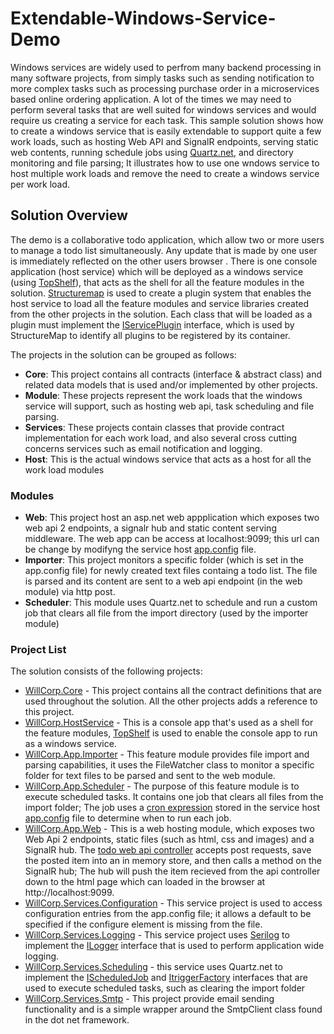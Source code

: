 # Extendable-Windows-Service-Demo

Windows services are widely used to perfrom many backend processing in many software projects, from simply tasks such as sending notification to more complex tasks such as processing purchase order in a microservices based online ordering application. A lot of the times we may need to perform several tasks that are well suited for windows services and would require us creating a service for each task. This sample solution shows how to create a windows service that is easily extendable to support quite a few work loads, such as hosting Web API and SignalR endpoints, serving static web contents, running schedule jobs using [Quartz.net], and directory monitoring and file parsing; It illustrates how to use one wndows service to host multiple work loads and remove the need to create a windows service per work load.

## Solution Overview
The demo is a collaborative todo application, which allow two or more users to manage a todo list simultaneously. Any update that is made by one user is immediately reflected on the other users browser . There is one console application (host service) which will be deployed as a windows service (using [TopShelf]), that acts as the shell for all the feature modules in the solution. [Structuremap] is used to create a plugin system that enables the host service to load all the feature modules and service libraries created from the other projects in the solution. Each class that will be loaded as a plugin must implement the [IServicePlugin] interface, which is used by StructureMap to identify all plugins to be registered by its container.

The projects in the solution can be grouped as follows:

  - **Core**: This project contains all contracts (interface & abstract class)  and related data models that is used and/or implemented by other projects.
  - **Module**: These projects represent the work loads that the windows service will support, such as hosting web api, task scheduling and file parsing.
  - **Services**: These projects contain classes that provide contract implementation for each work load, and also several cross cutting concerns services such as email notification and logging.
  - **Host**: This is the actual windows service that acts as a host for all the work load modules

### Modules

  - **Web**: This project host an asp.net web appplication which exposes two web api 2 endpoints, a signalr hub and static content serving middleware. The web app can be access at localhost:9099; this url can be change by modifyng the service host [app.config] file.
  - **Importer**: This project monitors a specific folder (which is set in the app.config file) for newly created text files containg a todo list. The file is parsed and its content are sent to a web api endpoint (in the web module) via http post.
  - **Scheduler**: This module uses Quartz.net to schedule and run a custom job that clears all file from the import directory (used by the importer module)

### Project List

The solution consists of the following projects:

* [WillCorp.Core] - This project contains all the contract definitions that are used throughout the solution. All the other projects adds a reference to this project.
* [WillCorp.HostService] - This is a console app that's used as a shell for the feature modules, [TopShelf] is used to enable the console app to run as a windows service. 
* [WillCorp.App.Importer] - This feature module provides file import and parsing capabilities, it uses the FileWatcher class to monitor a specific folder for text files to be parsed and sent to the web module.
* [WillCorp.App.Scheduler] - The purpose of this feature module is to execute scheduled tasks. It contains one job that clears all files from the import folder; The job uses a [cron expression] stored in the service host [app.config] file to determine when to run each job.
* [WillCorp.App.Web] - This is a web hosting module, which exposes two Web Api 2 endpoints, static files (such as html, css and images) and a SignalR hub. The [todo web api controller] accepts post requests, save the posted item into an in memory store, and then calls a method on the SignalR hub; The hub will push the item recieved from the api controller down to the html page which can loaded in the browser at http://localhost:9099.  
* [WillCorp.Services.Configuration] - This service project is used to access configuration entries from the app.config file; it allows a default to be specified if the configure element is missing from the file.
* [WillCorp.Services.Logging] - This service project uses [Serilog] to implement the [ILogger] interface that is used to perform application wide logging.
* [WillCorp.Services.Scheduling] - this service uses Quartz.net to implement the [IScheduledJob] and [ItriggerFactory] interfaces that are used to execute scheduled tasks, such as clearing the import folder
* [WillCorp.Services.Smtp] - This project provide email sending functionality and is a simple wrapper around the SmtpClient class found in the dot net framework.


[//]: # (These are reference links used in the body of this note and get stripped out when the markdown processor does its job. There is no need to format nicely because it shouldn't be seen. Thanks SO - http://stackoverflow.com/questions/4823468/store-comments-in-markdown-syntax)

   [WillCorp.Core]: <https://github.com/NyronW/Extendable-Windows-Service-Demo/tree/master/WillCorp.Core>
   [WillCorp.HostService]: <https://github.com/NyronW/Extendable-Windows-Service-Demo/tree/master/WillCorp.HostService>
   [WillCorp.App.Importer]: <https://github.com/NyronW/Extendable-Windows-Service-Demo/tree/master/WillCorp.App.Importer>
   [WillCorp.App.Web]: <https://github.com/NyronW/Extendable-Windows-Service-Demo/tree/master/WillCorp.App.Web>
   [WillCorp.App.Scheduler]: <https://github.com/NyronW/Extendable-Windows-Service-Demo/tree/master/WillCorp.App.Scheduler>
   [WillCorp.Services.Configuration]: <https://github.com/NyronW/Extendable-Windows-Service-Demo/tree/master/WillCorp.Services.Configuration>
   [WillCorp.Services.Logging]: <https://github.com/NyronW/Extendable-Windows-Service-Demo/tree/master/WillCorp.Services.Logging>
   [WillCorp.Services.Scheduling]: <https://github.com/NyronW/Extendable-Windows-Service-Demo/tree/master/WillCorp.Services.Scheduling>
   [WillCorp.Services.Smtp]: <https://github.com/NyronW/Extendable-Windows-Service-Demo/tree/master/WillCorp.Services.Smtp>
   [TopShelf]: <http://topshelf-project.com/>
   
 [StructureMap]: <http://structuremap.github.io/>  
 
 [IServicePlugin]: <https://github.com/NyronW/Extendable-Windows-Service-Demo/blob/master/WillCorp.Core/IServicePlugin.cs>  
 
 [cron expression]: <https://docs.oracle.com/cd/E12058_01/doc/doc.1014/e12030/cron_expressions.htm>
 
  [app.config]: <https://github.com/NyronW/Extendable-Windows-Service-Demo/blob/master/WillCorp.HostService/App.config>
 
 [ILogger]: <https://github.com/NyronW/Extendable-Windows-Service-Demo/blob/master/WillCorp.Core/Logging/ILogger.cs>
   
   [Serilog]: <https://serilog.net/>
   
   [IScheduledJob]:<https://github.com/NyronW/Extendable-Windows-Service-Demo/blob/master/WillCorp.Core/Scheduling/IScheduledJob.cs>
   
   [ItriggerFactory]:<https://github.com/NyronW/Extendable-Windows-Service-Demo/blob/master/WillCorp.Core/Scheduling/ITriggerFactory.cs>
   
   [Quartz.net]:<https://www.quartz-scheduler.net/>
   
   [todo web api controller]:<https://github.com/NyronW/Extendable-Windows-Service-Demo/blob/master/WillCorp.App.Web/Api/Controllers/TodosController.cs>
